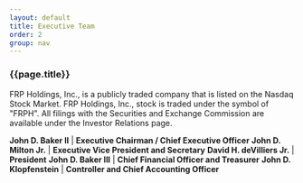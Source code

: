 ```yaml
---
layout: default
title: Executive Team
order: 2
group: nav
---
```


<style>
    table {width:700px;}
</style>

### {{page.title}}

FRP Holdings, Inc., is a publicly traded company that is listed on the Nasdaq Stock Market. FRP Holdings, Inc., stock is traded under the symbol of "FRPH". All filings with the Securities and Exchange Commission are available under the Investor Relations page.

**John D. Baker II** | **Executive Chairman / Chief Executive Officer**
**John D. Milton Jr.** | **Executive Vice President and Secretary**
**David H. deVilliers Jr.** | **President**
**John D. Baker III** | **Chief Financial Officer and Treasurer**
**John D. Klopfenstein** | **Controller and Chief Accounting Officer**

